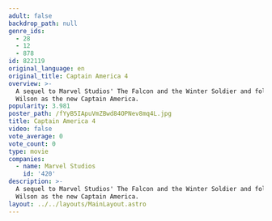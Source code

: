```yaml
---
adult: false
backdrop_path: null
genre_ids:
  - 28
  - 12
  - 878
id: 822119
original_language: en
original_title: Captain America 4
overview: >-
  A sequel to Marvel Studios' The Falcon and the Winter Soldier and follows Sam
  Wilson as the new Captain America.
popularity: 3.981
poster_path: /fYyB5IApuVmZBwd84OPNev8mq4L.jpg
title: Captain America 4
video: false
vote_average: 0
vote_count: 0
type: movie
companies:
  - name: Marvel Studios
    id: '420'
description: >-
  A sequel to Marvel Studios' The Falcon and the Winter Soldier and follows Sam
  Wilson as the new Captain America.
layout: ../../layouts/MainLayout.astro
---
```


